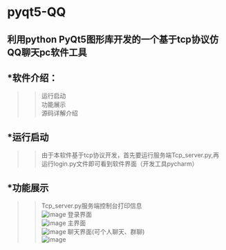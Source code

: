# pyqt5-QQ
利用python PyQt5图形库开发的一个基于tcp协议仿QQ聊天pc软件工具<br>
----
*软件介绍：<br>
---
>>运行启动<br>
>>功能展示<br>
>>源码详解介绍<br>

*运行启动<br>
---
>>由于本软件基于tcp协议开发，首先要运行服务端Tcp_server.py,再运行login.py文件即可看到软件界面（开发工具pycharm）<br>

*功能展示<br>
----
>>Tcp_server.py服务端控制台打印信息<br>
![image](https://github.com/WEIYANLIN1996/pyqt5-QQ/blob/master/introduction-img/图片8.png)
>>登录界面<br>
![image](https://github.com/WEIYANLIN1996/pyqt5-QQ/blob/master/introduction-img/图片18.jpg)
>>主界面<br>
![image](https://github.com/WEIYANLIN1996/pyqt5-QQ/blob/master/introduction-img/图片30.jpg)
>>聊天界面(可个人聊天、群聊)<br>
![image](https://github.com/WEIYANLIN1996/pyqt5-QQ/blob/master/introduction-img/图片22.jpg)
